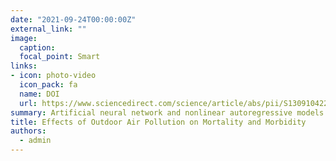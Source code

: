 ```yaml
---
date: "2021-09-24T00:00:00Z"
external_link: ""
image:
  caption: 
  focal_point: Smart
links:
- icon: photo-video
  icon_pack: fa
  name: DOI
  url: https://www.sciencedirect.com/science/article/abs/pii/S1309104220303044?via%3Dihub
summary: Artificial neural network and nonlinear autoregressive models are very powerful methods for accurate prediction of respiratory mortality and mobility with at least three inputs. These ﬁndings strongly support the need for policymakers to set targets to reduce carbon monoxide and nitrogen monoxide concentrations in the environment.
title: Effects of Outdoor Air Pollution on Mortality and Morbidity
authors: 
  - admin
---
```

